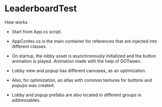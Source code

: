 # LeaderboardTest

How works

- Start from App.cs script.

- AppContex.cs is the main container for references that are injected into different classes.

- On startup, the lobby asset is asynchronously initialized and the button animation is played. Animation made with the help of DOTween.

- Lobby view and popup has different canvases, as an optimization.

- Also, for optimization, an atlas with common textures for buttons and popups was created.

- Lobby and popup prefabs are also located in different groups in addressables.
